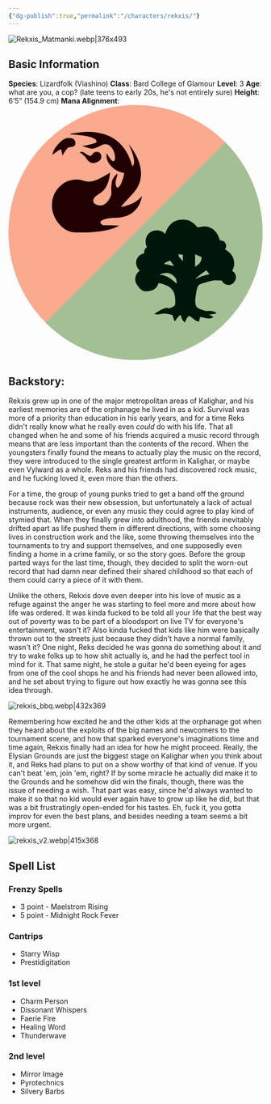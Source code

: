 ```yaml
---
{"dg-publish":true,"permalink":"/characters/rekxis/"}
---
```



![Rekxis_Matmanki.webp|376x493](/img/user/Content/Images/Rekxis_Matmanki.webp)

## Basic Information
**Species**: Lizardfolk (Viashino) 
**Class**: Bard College of Glamour
**Level**: 3
**Age**: what are you, a cop? (late teens to early 20s, he's not entirely sure) 
**Height**: 6’5” (154.9 cm)
**Mana Alignment**: <svg xmlns="http://www.w3.org/2000/svg" viewBox="0 0 600 600" version="1.1" width="24x24"><circle cx="300" cy="300" r="300" fill="#f9aa8f"/><g transform="translate(-224.86,209.64)"><path d="m737-121.8c54.3 54.3 87.9 129.3 87.9 212.2 0 165.7-134.3 300-300 300-82.8 0-157.8-33.6-212.1-87.9" fill="#a3c095"/><path d="M536.5 18.8C526.2 43.4 505.7 55.7 475 55.7c-5.6 0-11.7 0.7-18.3 2.1-9.8 2.1-14.7 5.1-14.7 8.8 0 1.2 0.8 2.5 2.5 4 1.6 1.5 3 2.3 4.2 2.3-5.9 0-1.9 0.2 11.9 0.5 13.8 0.4 22.5 0.5 26 0.5-20.4 11.9-54.4 17.4-102.2 16.5-15.7-0.2-29.1-7.1-40.4-20.7-11-12.9-16.5-27.3-16.5-43.2 0-16.9 5.7-31.2 17-43 11.3-11.8 25.5-17.7 42.3-17.7 3.7 0 8.7 0.8 14.9 2.4 6.2 1.6 10.4 2.5 12.5 2.5 8.7 0 19.4-3.6 32.3-10.7 12.9-7.1 19-10.7 18.3-10.7-2.3 24.6-10.5 41.1-24.6 49.5-10.1 5.9-15.1 11.6-15.1 17.2 0 3.5 2.1 6.3 6.3 8.4 3.3 1.6 6.9 2.4 10.9 2.4 6.1 0 12.1-3.7 17.9-11.2 5.8-7.5 8.4-14.3 7.7-20.4-0.7-7-0.2-15.5 1.4-25.3 0.5-2.8 2.2-6.3 5.1-10.4 2.9-4.1 5.6-6.6 7.9-7.6 0 2.1-0.8 5.6-2.3 10.5-1.5 4.9-2.3 8.6-2.3 10.9 0 5.2 1.4 9.1 4.2 11.9 4.2-1.6 8-6.9 11.2-15.8 2.8-6.8 4.4-13.3 4.9-19.7-9.8-0.4-19.3-4.9-28.3-13.3-9-8.4-13.5-17.6-13.5-27.4 0-1.6 0.2-3.3 0.7-4.9 1.4 2.1 3.5 5.4 6.3 9.8 4 5.8 7 8.8 9.1 8.8 2.8 0 4.2-2.9 4.2-8.8 0-7.5-2-14.3-6-20.4-4.5-7.3-10.2-10.9-17.2-10.9-3.3 0-8.2 1.8-14.7 5.3-6.6 3.5-12.5 5.3-17.9 5.3-1.6 0-8.9-2.1-21.8-6.3 22.7-3.7 34.1-7.1 34.1-10.2 0-8-15.6-13.3-46.7-16.1-3-0.2-8.7-0.7-16.8-1.4 0.9-1.2 7.6-2.4 20-3.9 10.5-1.2 17.9-1.8 22.1-1.8 55.7 0 91.1 27.1 106 81.1 2.6-2.1 3.9-5.7 3.9-10.7 0-6.4-1.9-14.5-5.6-24.2-1.4-3.8-3.6-9.5-6.7-17.1 19.2 24.5 28.8 47.6 28.8 69.5 0 11.5-2.7 22-8.1 31.4-3.5 6.4-10.1 14.5-19.7 24.4-9.6 9.9-16.1 17.5-19.7 22.9 12.9-3.5 21.3-6.2 25.3-8.1 8.9-4 17-10 24.2-17.9 0 3.1-1.3 7.6-3.9 13.7m-153.1-138c0 4.2-2.3 6.9-7 8.1l-9.1 1.4c-3.3 1.6-8.1 8.1-14.4 19.3-0.7-3.5-1.8-8.4-3.2-14.7-2.1 0.2-5.6 2.1-10.5 5.6-2.1 1.6-5.5 4.1-10.2 7.4 1.4-8.4 6.1-17 14.1-25.6 8.4-9.6 16.6-14.4 24.6-14.4 10.5 0 15.8 4.3 15.8 13m61.1 32.3c0 4-2.2 7.3-6.5 10-4.3 2.7-8.6 4-12.8 4-5.6 0-10.7-3.1-15.1-9.5-5.4-7.7-10.9-12.7-16.5-15.1 1.2-1.2 2.6-1.8 4.2-1.8 2.1 0 5.7 1.6 10.7 4.9 5 3.3 8.2 4.9 9.7 4.9 1.2 0 3.1-1.6 5.8-4.9 2.7-3.3 5.7-4.9 9-4.9 7.7 0 11.6 4.1 11.6 12.3" fill="#200000"/><path d="m762 196.1c0 4.5-1.8 8.6-5.3 12.3-3.5 3.6-7.5 5.4-12.1 5.4-7.2 0-12.6-3.4-16-10.2l-16-0.7c-3.4 0-10.1 1.5-20.1 4.4-10.7 2.9-16.8 5.3-18.4 7.1-2.5 2.7-4.5 9.1-6.1 19.1-1.4 8.2-2 14.2-2 18 0 6.1 1 10.6 2.9 13.4 1.9 2.8 5.9 5.2 11.9 7.1 6 1.9 9.7 3 11.1 3.2 0.9 0 2.4-0.1 4.4-0.3l4.1 0c2.9 0 6 0.5 9.2 1.4 4.5 1.4 6.5 3.2 5.8 5.4-3.2-0.4-8.7 0.2-16.7 2l9.5 4.8c0 2.7-3.9 4.1-11.6 4.1-2.1 0-4.8-0.4-8.3-1.3-3.5-0.9-5.9-1.4-7-1.4l-4.4 0c-0.2 2.3-0.9 5.7-2 10.2-3.9-0.2-8.4-2.5-13.6-6.8-5.2-4.3-8.5-6.5-9.9-6.5-1.4 0-3.3 2.2-5.8 6.5-2.5 4.3-3.7 7.2-3.7 8.9-2.9-1.6-5.4-4.5-7.5-8.8-0.9-3-1.9-5.9-3.1-8.9-2.3 0.2-6.5 5-12.6 14.3l-1.7 0c-0.5-0.7-2.2-5.4-5.1-14.3-7-2.2-13.6-3.4-19.7-3.4-2.9 0-7.5 0.7-13.6 2l-9.5-0.7c1.4-1.4 5.3-4 11.9-7.8 7.7-4.5 13.6-6.8 17.7-6.8 0.7 0 1.6 0.1 2.7 0.4 1.1 0.2 2 0.3 2.7 0.3 1.6 0 4.1-0.9 7.7-2.6 3.5-1.7 5.6-3.2 6.1-4.6 0.6-1.4 0.9-4.9 0.9-10.6 0-12.9-3.4-22.6-10.2-28.9-5.9-5.7-15.6-9.7-29.3-12.3-3.6 12.9-13.8 19.4-30.6 19.4-5.5 0-10.9-3.3-16.3-9.9-5.4-6.6-8.2-12.6-8.2-18 0-8.4 3.5-15.3 10.5-20.8-5.7-5.9-8.5-11.9-8.5-18 0-5.7 1.8-10.7 5.3-15 3.5-4.3 8.1-6.8 13.8-7.5-0.4-7.2 1.9-12.3 7.1-15-2.5-2.5-3.7-6.9-3.7-13.3 0-7.5 2.5-13.7 7.5-18.7 5-5 11.2-7.5 18.7-7.5 8.2 0 14.9 2.9 20.1 8.5 6.6-22.5 20.8-33.7 42.5-33.7 11.3 0 21.3 4.5 29.9 13.6 3.2 3.4 4.8 5.2 4.8 5.4-2.7 0-1.3-0.5 4.1-1.5 5.5-1 9.4-1.5 11.9-1.5 8.8 0 16.7 3.3 23.5 9.9 5.9 5.9 10 13.4 12.3 22.5 1.6 0.2 4.1 0.9 7.5 2 5 2.5 7.5 6.8 7.5 12.9 0 1.1-0.9 3.3-2.7 6.5 14.5 8.2 21.8 19.5 21.8 34 0 4.1-1.6 9.8-4.8 17 5.9 3.4 8.9 8.4 8.9 15m-140.2 15 0-4.4c0-5.2-2.5-10-7.6-14.3-5.1-4.3-10.3-6.5-15.5-6.5-6.4 0-12.3 1.5-17.7 4.4 12-0.7 25.6 6.2 40.8 20.8m-6.1-42.2c-3.4-3.9-6.3-7.8-8.8-11.9-9.5 2.5-14.3 5.3-14.3 8.5 2.7-0.2 6.7 0.3 11.9 1.5 5.2 1.3 9 1.9 11.2 1.9m20.8-10.6 0-15c-5.5-0.9-8.8-1.4-9.9-1.4l0 5.1 9.9 11.2m44.2-9.5c-2.7-1.1-7.8-3.4-15.3-6.8l0 29.3c10.7-6.1 15.8-13.6 15.3-22.5m18.7 40.2-7.5-9.2c-4.5 3.2-9.1 6.4-13.8 9.7-4.6 3.3-8.7 7-12.1 11.1 10.2-5.5 21.3-9.3 33.3-11.6" fill="#00160b"/></g></svg>

## **Backstory**:

Rekxis grew up in one of the major metropolitan areas of Kalighar, and his earliest memories are of the orphanage he lived in as a kid. Survival was more of a priority than education in his early years, and for a time Reks didn't really know what he really even _could_ do with his life. That all changed when he and some of his friends acquired a music record through means that are less important than the contents of the record. When the youngsters finally found the means to actually play the music on the record, they were introduced to the single greatest artform in Kalighar, or maybe even Vylward as a whole. Reks and his friends had discovered rock music, and he fucking loved it, even more than the others. 

For a time, the group of young punks tried to get a band off the ground because rock was their new obsession, but unfortunately a lack of actual instruments, audience, or even any music they could agree to play kind of stymied that. When they finally grew into adulthood, the friends inevitably drifted apart as life pushed them in different directions, with some choosing lives in construction work and the like, some throwing themselves into the tournaments to try and support themselves, and one supposedly even finding a home in a crime family, or so the story goes. Before the group parted ways for the last time, though, they decided to split the worn-out record that had damn near defined their shared childhood so that each of them could carry a piece of it with them. 

Unlike the others, Rekxis dove even deeper into his love of music as a refuge against the anger he was starting to feel more and more about how life was ordered. It was kinda fucked to be told all your life that the best way out of poverty was to be part of a bloodsport on live TV for everyone's entertainment, wasn't it? Also kinda fucked that kids like him were basically thrown out to the streets just because they didn't have a normal family, wasn't it? One night, Reks decided he was gonna do something about it and try to wake folks up to how shit actually is, and he had the perfect tool in mind for it. That same night, he stole a guitar he'd been eyeing for ages from one of the cool shops he and his friends had never been allowed into, and he set about trying to figure out how exactly he was gonna see this idea through. 

![rekxis_bbq.webp|432x369](/img/user/Content/Images/rekxis_bbq.webp)

Remembering how excited he and the other kids at the orphanage got when they heard about the exploits of the big names and newcomers to the tournament scene, and how that sparked everyone's imaginations time and time again, Rekxis finally had an idea for how he might proceed. Really, the Elysian Grounds are just the biggest stage on Kalighar when you think about it, and Reks had plans to put on a show worthy of that kind of venue. If you can't beat 'em, join 'em, right? If by some miracle he actually did make it to the Grounds and he somehow did win the finals, though, there was the issue of needing a wish. That part was easy, since he'd always wanted to make it so that no kid would ever again have to grow up like he did, but that was a bit frustratingly open-ended for his tastes. Eh, fuck it, you gotta improv for even the best plans, and besides needing a team seems a bit more urgent.

![rekxis_v2.webp|415x368](/img/user/Content/Images/rekxis_v2.webp)

## Spell List

### Frenzy Spells
- 3 point - Maelstrom Rising 
- 5 point - Midnight Rock Fever 

### Cantrips 
- Starry Wisp 
- Prestidigitation 

### 1st level
- Charm Person 
- Dissonant Whispers 
- Faerie Fire 
- Healing Word 
- Thunderwave 


### 2nd level
- Mirror Image 
- Pyrotechnics 
- Silvery Barbs